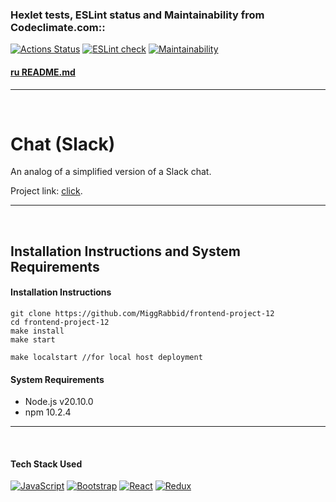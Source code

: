 ### Hexlet tests, ESLint status and Maintainability from Codeclimate.com::
[![Actions Status](https://github.com/MiggRabbid/frontend-project-12/actions/workflows/hexlet-check.yml/badge.svg)](https://github.com/MiggRabbid/frontend-project-12/actions)
[![ESLint check](https://github.com/MiggRabbid/frontend-project-12/actions/workflows/linter.yml/badge.svg)](https://github.com/MiggRabbid/frontend-project-12/actions/workflows/linter.yml)
[![Maintainability](https://api.codeclimate.com/v1/badges/79a34c1604286747d0f1/maintainability)](https://codeclimate.com/github/MiggRabbid/frontend-project-12/maintainability)
<br>
#### [ru README.md](./README_ru.md)

---
<br>

# Chat (Slack)
An analog of a simplified version of a Slack chat.
<br>

Project link: [click](https://simple-chat-x30r.onrender.com).

---
<br>

## Installation Instructions and System Requirements

#### Installation Instructions

```
git clone https://github.com/MiggRabbid/frontend-project-12
cd frontend-project-12
make install
make start

make localstart //for local host deployment
```

#### System Requirements

- Node.js v20.10.0
- npm 10.2.4

---
<br>

#### Tech Stack Used

[![JavaScript](https://img.shields.io/badge/JavaScript-F7DF1E?logo=javascript&logoColor=000&style=flat)](https://developer.mozilla.org/en-US/docs/Web/JavaScript)
[![Bootstrap](https://img.shields.io/badge/Bootstrap-712CF9?style=flat&logo=bootstrap&logoColor=white)](https://getbootstrap.com)
[![React](https://img.shields.io/badge/React-61DAFB?logo=react&logoColor=000&style=flat)](https://react.dev/)
[![Redux](https://img.shields.io/badge/Redux-764ABC?logo=redux&logoColor=fff&style=flat)](https://redux.js.org/)
